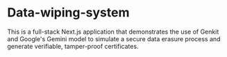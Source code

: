 # Data-wiping-system
This is a full-stack Next.js application that demonstrates the use of Genkit and Google's Gemini model to simulate a secure data erasure process and generate verifiable, tamper-proof certificates.
